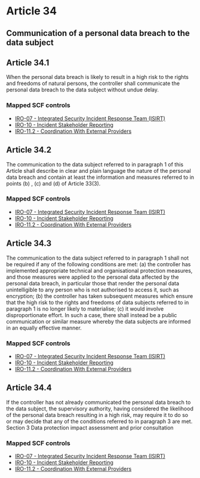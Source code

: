 # Article 34
## Communication of a personal data breach to the data subject

## Article 34.1
When the personal data breach is likely to result in a high risk to the rights and freedoms of natural persons, the controller shall communicate the personal data breach to the data subject without undue delay.

### Mapped SCF controls
- [IRO-07 - Integrated Security Incident Response Team (ISIRT)](../scf/iro-07-integratedsecurityincidentresponseteam(isirt).md)
- [IRO-10 - Incident Stakeholder Reporting](../scf/iro-10-incidentstakeholderreporting.md)
- [IRO-11.2 - Coordination With External Providers](../scf/iro-112-coordinationwithexternalproviders.md)
## Article 34.2
The communication to the data subject referred to in paragraph 1 of this Article shall describe in clear and plain language the nature of the personal data breach and contain at least the information and measures referred to in points (b) , (c)  and (d)  of Article 33(3).

### Mapped SCF controls
- [IRO-07 - Integrated Security Incident Response Team (ISIRT)](../scf/iro-07-integratedsecurityincidentresponseteam(isirt).md)
- [IRO-10 - Incident Stakeholder Reporting](../scf/iro-10-incidentstakeholderreporting.md)
- [IRO-11.2 - Coordination With External Providers](../scf/iro-112-coordinationwithexternalproviders.md)
## Article 34.3
The communication to the data subject referred to in paragraph 1 shall not be required if any of the following conditions are met:
(a) the controller has implemented appropriate technical and organisational protection measures, and those measures were applied to the personal data affected by the personal data breach, in particular those that render the personal data unintelligible to any person who is not authorised to access it, such as encryption;
(b) the controller has taken subsequent measures which ensure that the high risk to the rights and freedoms of data subjects referred to in paragraph 1 is no longer likely to materialise;
(c) it would involve disproportionate effort. In such a case, there shall instead be a public communication or similar measure whereby the data subjects are informed in an equally effective manner.

### Mapped SCF controls
- [IRO-07 - Integrated Security Incident Response Team (ISIRT)](../scf/iro-07-integratedsecurityincidentresponseteam(isirt).md)
- [IRO-10 - Incident Stakeholder Reporting](../scf/iro-10-incidentstakeholderreporting.md)
- [IRO-11.2 - Coordination With External Providers](../scf/iro-112-coordinationwithexternalproviders.md)
## Article 34.4
If the controller has not already communicated the personal data breach to the data subject, the supervisory authority, having considered the likelihood of the personal data breach resulting in a high risk, may require it to do so or may decide that any of the conditions referred to in paragraph 3 are met.
<span class="expanded">Section 3
<span class="bold"><span class="expanded">Data protection impact assessment and prior consultation

### Mapped SCF controls
- [IRO-07 - Integrated Security Incident Response Team (ISIRT)](../scf/iro-07-integratedsecurityincidentresponseteam(isirt).md)
- [IRO-10 - Incident Stakeholder Reporting](../scf/iro-10-incidentstakeholderreporting.md)
- [IRO-11.2 - Coordination With External Providers](../scf/iro-112-coordinationwithexternalproviders.md)